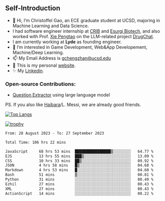 ## Self-Introduction
- 👋 Hi, I’m Christoffel Gao, an ECE graduate student at UCSD, majoring in Machine Learning and Data Science.
- I had software engineer internship at [CRIB](https://www.linkedin.com/company/trycrib/) and [Esurgi Biotech](https://myesurgi.com/), and also worked with Prof. [Xie Pengtao](https://pengtaoxie.github.io/) on the LLM-related project [DrugChat](https://github.com/UCSD-AI4H/drugchat).
- I am currently working at **Lyde** as founding engineer.
- 👀 I’m interested in Game Development, Web&App Developement, Machine/Deep Learning.
- 📫 My Email Address is gchengzhan@ucsd.edu
- 🌱 This is my personal [website](https://gaochengzhan.github.io/).
- ✨ My [Linkedin](https://www.linkedin.com/in/chengzhan-christoffel-gao/).

### Open-source Contributions:
- [Question Extractor](https://github.com/nestordemeure/question_extractor) using large language model

PS. If you also like [Haibara](https://www.detectiveconanworld.com/wiki/Ai_Haibara)/L. Messi, we are already good friends.

[![Top Langs](https://github-readme-stats.vercel.app/api/top-langs/?username=gaochengzhan&layout=compact&exclude_repo=CNN-based-Image-Recognition-for-AsianGiant-Hornets,Machine-Learning-and-Data-Computing-Tongji,NLP-on-Blogs-during-COVID-19-Pandemic,CSE258-Web-Mining-and-Recommder-System,Stock-Prediction-using-LSTM-Model)](https://github.com/anuraghazra/github-readme-stats)

[![trophy](https://github-profile-trophy.vercel.app/?username=gaochengzhan&theme=flat&row=1&margin-w=12)](https://github.com/ryo-ma/github-profile-trophy)

<!--START_SECTION:waka-->

```txt
From: 28 August 2023 - To: 27 September 2023

Total Time: 106 hrs 22 mins

JavaScript     68 hrs 53 mins  ████████████████▒░░░░░░░░   64.77 %
EJS            13 hrs 55 mins  ███▒░░░░░░░░░░░░░░░░░░░░░   13.09 %
CSS            10 hrs 33 mins  ██▒░░░░░░░░░░░░░░░░░░░░░░   09.92 %
JSON           4 hrs 58 mins   █▒░░░░░░░░░░░░░░░░░░░░░░░   04.68 %
Markdown       4 hrs 53 mins   █░░░░░░░░░░░░░░░░░░░░░░░░   04.60 %
Bash           51 mins         ▒░░░░░░░░░░░░░░░░░░░░░░░░   00.81 %
Python         31 mins         ░░░░░░░░░░░░░░░░░░░░░░░░░   00.49 %
Ezhil          27 mins         ░░░░░░░░░░░░░░░░░░░░░░░░░   00.43 %
XML            27 mins         ░░░░░░░░░░░░░░░░░░░░░░░░░   00.43 %
ActionScript   14 mins         ░░░░░░░░░░░░░░░░░░░░░░░░░   00.22 %
```

<!--END_SECTION:waka-->

<!---
gaochengzhan/gaochengzhan is a ✨ special ✨ repository because its `README.md` (this file) appears on your GitHub profile.
You can click the Preview link to take a look at your changes.
--->
